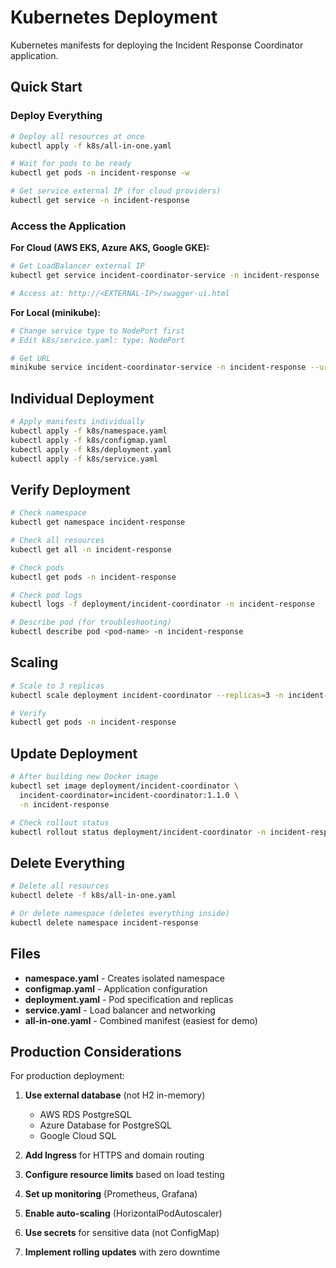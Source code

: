 # Kubernetes Deployment

Kubernetes manifests for deploying the Incident Response Coordinator application.

## Quick Start

### Deploy Everything
```bash
# Deploy all resources at once
kubectl apply -f k8s/all-in-one.yaml

# Wait for pods to be ready
kubectl get pods -n incident-response -w

# Get service external IP (for cloud providers)
kubectl get service -n incident-response
```

### Access the Application

**For Cloud (AWS EKS, Azure AKS, Google GKE):**
```bash
# Get LoadBalancer external IP
kubectl get service incident-coordinator-service -n incident-response

# Access at: http://<EXTERNAL-IP>/swagger-ui.html
```

**For Local (minikube):**
```bash
# Change service type to NodePort first
# Edit k8s/service.yaml: type: NodePort

# Get URL
minikube service incident-coordinator-service -n incident-response --url
```

## Individual Deployment
```bash
# Apply manifests individually
kubectl apply -f k8s/namespace.yaml
kubectl apply -f k8s/configmap.yaml
kubectl apply -f k8s/deployment.yaml
kubectl apply -f k8s/service.yaml
```

## Verify Deployment
```bash
# Check namespace
kubectl get namespace incident-response

# Check all resources
kubectl get all -n incident-response

# Check pods
kubectl get pods -n incident-response

# Check pod logs
kubectl logs -f deployment/incident-coordinator -n incident-response

# Describe pod (for troubleshooting)
kubectl describe pod <pod-name> -n incident-response
```

## Scaling
```bash
# Scale to 3 replicas
kubectl scale deployment incident-coordinator --replicas=3 -n incident-response

# Verify
kubectl get pods -n incident-response
```

## Update Deployment
```bash
# After building new Docker image
kubectl set image deployment/incident-coordinator \
  incident-coordinator=incident-coordinator:1.1.0 \
  -n incident-response

# Check rollout status
kubectl rollout status deployment/incident-coordinator -n incident-response
```

## Delete Everything
```bash
# Delete all resources
kubectl delete -f k8s/all-in-one.yaml

# Or delete namespace (deletes everything inside)
kubectl delete namespace incident-response
```

## Files

- **namespace.yaml** - Creates isolated namespace
- **configmap.yaml** - Application configuration
- **deployment.yaml** - Pod specification and replicas
- **service.yaml** - Load balancer and networking
- **all-in-one.yaml** - Combined manifest (easiest for demo)

## Production Considerations

For production deployment:

1. **Use external database** (not H2 in-memory)
   - AWS RDS PostgreSQL
   - Azure Database for PostgreSQL
   - Google Cloud SQL

2. **Add Ingress** for HTTPS and domain routing

3. **Configure resource limits** based on load testing

4. **Set up monitoring** (Prometheus, Grafana)

5. **Enable auto-scaling** (HorizontalPodAutoscaler)

6. **Use secrets** for sensitive data (not ConfigMap)

7. **Implement rolling updates** with zero downtime